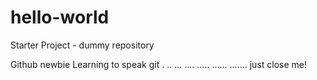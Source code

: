 # hello-world
Starter Project - dummy repository

Github newbie
Learning to speak git
.
..
...
....
.....
......
.......
just close me!

